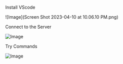 Install VScode

![Image](Screen Shot 2023-04-10 at 10.06.10 PM.png)

Connect to the Server

![Image](http://url/a.png)

Try Commands 

![Image](http://url/a.png)

